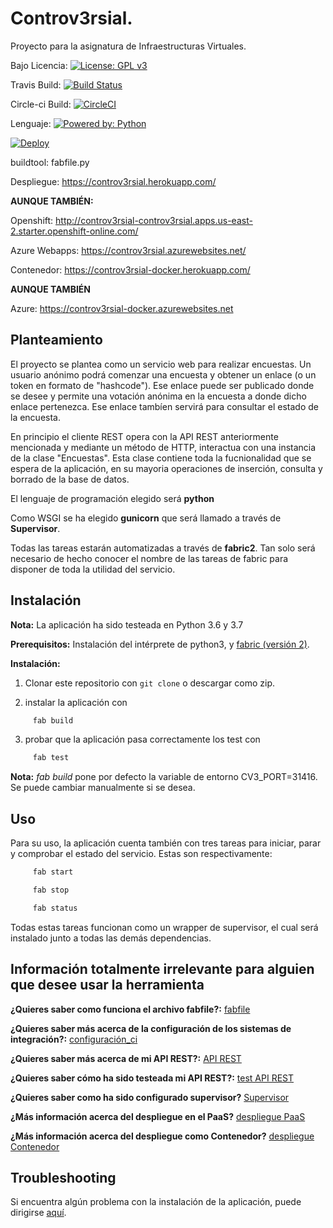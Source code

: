 # Controv3rsial.
Proyecto para la asignatura de Infraestructuras Virtuales.

Bajo Licencia: [![License: GPL v3](https://img.shields.io/badge/License-GPLv3-blue.svg)](https://www.gnu.org/licenses/gpl-3.0)

Travis Build: [![Build Status](https://travis-ci.org/jdafer98/Controv3rsial.svg?branch=master)](https://travis-ci.org/jdafer98/Controv3rsial)

Circle-ci Build: [![CircleCI](https://circleci.com/gh/jdafer98/Controv3rsial.svg?style=svg)](https://circleci.com/gh/jdafer98/Controv3rsial)

Lenguaje: [![Powered by: Python](https://img.shields.io/badge/powered%20by-python-yellow)](https://www.python.org/)

[![Deploy](https://www.herokucdn.com/deploy/button.svg)](https://heroku.com/deploy)

buildtool: fabfile.py

Despliegue: https://controv3rsial.herokuapp.com/

**AUNQUE TAMBIÉN:** 


Openshift: http://controv3rsial-controv3rsial.apps.us-east-2.starter.openshift-online.com/

Azure Webapps: https://controv3rsial.azurewebsites.net/

Contenedor: https://controv3rsial-docker.herokuapp.com/

**AUNQUE TAMBIÉN**


Azure: https://controv3rsial-docker.azurewebsites.net


## Planteamiento

El proyecto se plantea como un servicio web para realizar encuestas. Un usuario anónimo podrá comenzar una encuesta y obtener un enlace (o un token en formato de "hashcode"). Ese enlace puede ser publicado donde se desee y permite una votación anónima en la encuesta a donde dicho enlace pertenezca. Ese enlace tambíen servirá para consultar el estado de la encuesta.

En principio el cliente REST opera con la API REST anteriormente mencionada y mediante un método de HTTP, interactua con una instancia de la clase "Encuestas". Esta clase contiene toda la fucnionalidad que se espera de la aplicación, en su mayoria operaciones de inserción, consulta y borrado de la base de datos.

El lenguaje de programación elegido será **python**

Como WSGI se ha elegido **gunicorn** que será llamado a través de **Supervisor**.

Todas las tareas estarán automatizadas a través de **fabric2**. Tan solo será necesario de hecho conocer el nombre de las tareas de fabric para disponer de toda la utilidad del servicio.

## Instalación

**Nota:** La aplicación ha sido testeada en Python 3.6 y 3.7

**Prerequisitos:** Instalación del intérprete de python3, y [fabric (versión 2)](http://www.fabfile.org/).

**Instalación:**
 1. Clonar este repositorio con ```git clone``` o descargar como zip.

 2. instalar la aplicación con 

```bash
     fab build
```
 3. probar que la aplicación pasa correctamente los test con

```bash
     fab test
```

**Nota:** _fab build_ pone por defecto la variable de entorno CV3_PORT=31416. Se puede cambiar manualmente si se desea.
## Uso

Para su uso, la aplicación cuenta también con tres tareas para iniciar, parar y comprobar el estado del servicio. Estas son respectivamente:

```bash
     fab start
```

```bash
     fab stop
```

```bash
     fab status
```
Todas estas tareas funcionan como un wrapper de supervisor, el cual será instalado junto a todas las demás dependencias.

## Información totalmente irrelevante para alguien que desee usar la herramienta

**¿Quieres saber como funciona el archivo fabfile?:** [fabfile](https://github.com/jdafer98/Controv3rsial/blob/master/.doc/fabfile_doc.md)

**¿Quieres saber más acerca de la configuración de los sistemas de integración?:** [configuración_ci](https://github.com/jdafer98/Controv3rsial/blob/master/.doc/configuracion_ci.md)

**¿Quieres saber más acerca de mi API REST?:** [API REST](https://github.com/jdafer98/Controv3rsial/blob/master/.doc/api_rest_doc.md)

**¿Quieres saber cómo ha sido testeada mi API REST?:** [test API REST](https://github.com/jdafer98/Controv3rsial/blob/master/.doc/test_api_rest_doc.md)

**¿Quieres saber como ha sido configurado supervisor?** [Supervisor](https://github.com/jdafer98/Controv3rsial/blob/master/.doc/supervisor.md)

**¿Más información acerca del despliegue en el PaaS?** [despliegue PaaS](https://github.com/jdafer98/Controv3rsial/blob/master/.doc/despliegue.md)

**¿Más información acerca del despliegue como Contenedor?** [despliegue Contenedor](https://github.com/jdafer98/Controv3rsial/blob/master/.doc/desplieguedocker.md)

## Troubleshooting

Si encuentra algún problema con la instalación de la aplicación, puede dirigirse [aquí](https://github.com/jdafer98/Controv3rsial/blob/master/.doc/troubleshooting.md).
